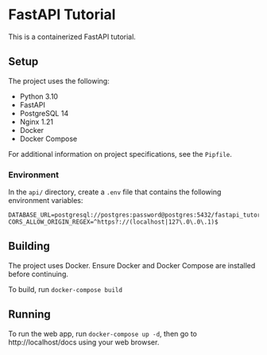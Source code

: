 # FastAPI Tutorial
This is a containerized FastAPI tutorial.

## Setup
The project uses the following:
- Python 3.10
- FastAPI
- PostgreSQL 14
- Nginx 1.21
- Docker
- Docker Compose

For additional information on project specifications, see the ```Pipfile```.

### Environment
In the ```api/``` directory, create a ```.env``` file
that contains the following environment variables:
```
DATABASE_URL=postgresql://postgres:password@postgres:5432/fastapi_tutorial
CORS_ALLOW_ORIGIN_REGEX=^https?://(localhost|127\.0\.0\.1)$
```

## Building
The project uses Docker. Ensure Docker and Docker Compose are installed before continuing.

To build, run ```docker-compose build```

## Running
To run the web app, run ```docker-compose up -d```, then 
go to http://localhost/docs using your web browser.
